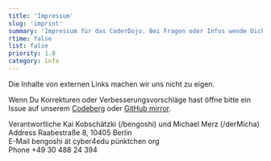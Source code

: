 ```yaml
---
title: 'Impressum'
slug: 'imprint'
summary: 'Impressum für das CoderDojo. Bei Fragen oder Infos wende Dich bitte an die Betreiber.'
rtime: false
list: false
priority: 1.0
category: info
---
```


Die Inhalte von externen Links machen wir uns nicht zu eigen.

Wenn Du Korrekturen oder Verbesserungsvorschläge hast öffne bitte ein Issue auf unserem
[Codeberg](https://codeberg.org/c0balt/coderdojo-website-mirror) oder
[GitHub mirror](https://github.com/Chaostheorie/coderdojo-website-mirror).

<div class="flex flex-col mt-2">
    <div class="flex flex-row justify-between">
        <span><i class="bi bi-person-badge-fill"></i> Verantwortliche</span>
        Kai Kobschätzki (/bengoshi) und Michael Merz (/derMicha)
    </div>
    <div class="flex flex-row justify-between">
        <span><i class="bi bi-house-door-fill"></i> Address</span>
        Raabestraße 8, 10405 Berlin
    </div>
    <div class="flex flex-row justify-between">
        <span><i class="bi bi-envelope-fill"></i> E-Mail</span>
        bengoshi ät cyber4edu pünktchen org
    </div>
    <div class="flex flex-row justify-between">
        <span><i class="bi bi-telephone-fill"></i> Phone</span>
        +49 30 488 24 394
    </div>
</div>
